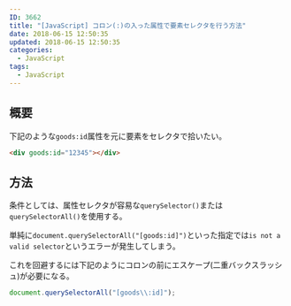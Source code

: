 ```yaml
---
ID: 3662
title: "[JavaScript] コロン(:)の入った属性で要素セレクタを行う方法"
date: 2018-06-15 12:50:35
updated: 2018-06-15 12:50:35
categories:
  - JavaScript
tags: 
  - JavaScript
---
```


## 概要

下記のような`goods:id`属性を元に要素をセレクタで拾いたい。

```html
<div goods:id="12345"></div>
```

## 方法

条件としては、属性セレクタが容易な`querySelector()`または`querySelectorAll()`を使用する。

単純に`document.querySelectorAll("[goods:id]")`といった指定では`is not a valid selector`というエラーが発生してしまう。

これを回避するには下記のようにコロンの前にエスケープ(二重バックスラッシュ)が必要になる。

```js
document.querySelectorAll("[goods\\:id]");
```
